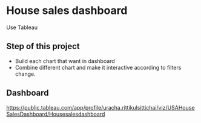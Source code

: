# House sales dashboard
Use Tableau

## Step of this project
- Build each chart that want in dashboard
- Combine different chart and make it interactive according to filters change.

## Dashboard
https://public.tableau.com/app/profile/uracha.rittikulsittichai/viz/USAHouseSalesDashboard/Housesalesdashboard
